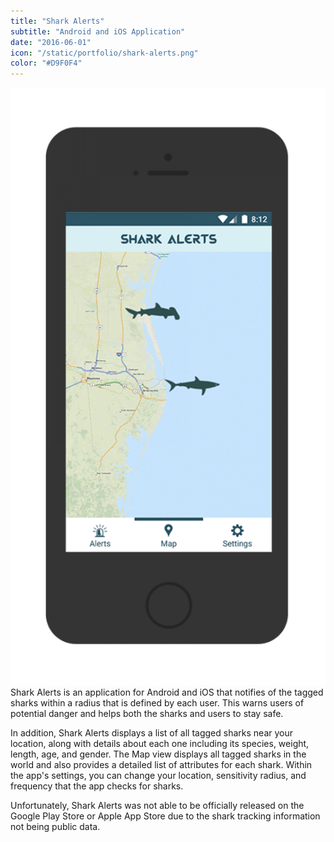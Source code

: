 ```yaml
---
title: "Shark Alerts"
subtitle: "Android and iOS Application"
date: "2016-06-01"
icon: "/static/portfolio/shark-alerts.png"
color: "#D9F0F4"
---
```

![Screenshot](./screenshot.png)
Shark Alerts is an application for Android and iOS that notifies of the tagged sharks within a radius that is defined by each user. This warns users of potential danger and helps both the sharks and users to stay safe.

In addition, Shark Alerts displays a list of all tagged sharks near your location, along with details about each one including its species, weight, length, age, and gender. The Map view displays all tagged sharks in the world and also provides a detailed list of attributes for each shark. Within the app's settings, you can change your location, sensitivity radius, and frequency that the app checks for sharks.

Unfortunately, Shark Alerts was not able to be officially released on the Google Play Store or Apple App Store due to the shark tracking information not being public data.